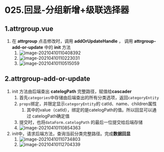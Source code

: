 # 025.回显-分组新增+级联选择器

## 1.attrgroup.vue

1. 在 **attrgroup** 点击修改时，调用 **addOrUpdateHandle** ， 调用 **attrgroup-add-or-update** 中的 **init** 方法
   1. ![image-20210410110408392](https://raw.githubusercontent.com/TWDH/Leetcode-From-Zero/pictures/img/image-20210410110408392.png)
   2. ![image-20210410110223031](https://raw.githubusercontent.com/TWDH/Leetcode-From-Zero/pictures/img/image-20210410110223031.png)
   3. ![image-20210410110515059](https://raw.githubusercontent.com/TWDH/Leetcode-From-Zero/pictures/img/image-20210410110515059.png)

## 2.attrgroup-add-or-update

1. init 方法由后端查出 **catelogPath** 完整路径，赋值给**cascader**
   1. 首先`categories`中存储由后端查出的所有分类选项，返回`categoryEntity`
   2. `props`绑定，并限定显示`categoryEntity`的 catId、name、children属性
      1. 其中的value（catId），绑定的是catelogPath的值。所以回显可以通过 catelogPath确定值
   3. 提交时，也将`dataForm.catelogPath` 的最后一位提交给后端存储
   4. ![image-20210410110854363](https://raw.githubusercontent.com/TWDH/Leetcode-From-Zero/pictures/img/image-20210410110854363.png)
2. init中，请求后端方法，查询当前分类完整路径。完成**数据回显**
   1. ![image-20210410110734803](https://raw.githubusercontent.com/TWDH/Leetcode-From-Zero/pictures/img/image-20210410110734803.png)
   2. ![image-20210410112704339](https://raw.githubusercontent.com/TWDH/Leetcode-From-Zero/pictures/img/image-20210410112704339.png)


